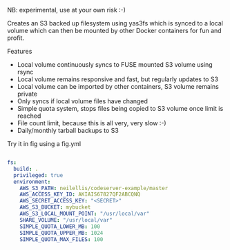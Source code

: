 NB: experimental, use at your own risk :-)

Creates an S3 backed up filesystem using yas3fs which is synced to a local volume which can then be mounted by other Docker containers for fun and profit.

Features

* Local volume continuously syncs to FUSE mounted S3 volume using rsync
* Local volume remains responsive and fast, but regularly updates to S3
* Local volume can be imported by other containers, S3 volume remains private
* Only syncs if local volume files have changed
* Simple quota system, stops files being copied to S3 volume once limit is reached
* File count limit, because this is all very, very slow :-)
* Daily/monthly tarball backups to S3

Try it in fig using a fig.yml

```yaml

fs:
  build: .
  privileged: true
  environment:
    AWS_S3_PATH: neilellis/codeserver-example/master
    AWS_ACCESS_KEY_ID: AKIAIS67827QF2ABCQNQ
    AWS_SECRET_ACCESS_KEY: "<SECRET>"
    AWS_S3_BUCKET: mybucket
    AWS_S3_LOCAL_MOUNT_POINT: "/usr/local/var"
    SHARE_VOLUME: "/usr/local/var"
    SIMPLE_QUOTA_LOWER_MB: 100
    SIMPLE_QUOTA_UPPER_MB: 1024
    SIMPLE_QUOTA_MAX_FILES: 100

```


